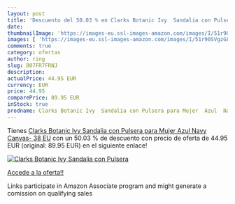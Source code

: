 ```yaml
---
layout: post
title: 'Descuento del 50.03 % en Clarks Botanic Ivy  Sandalia con Pulsera'
date: 
thumbnailImage: 'https://images-eu.ssl-images-amazon.com/images/I/51r90SVgzGL._SL200_.jpg'
images: [ 'https://images-eu.ssl-images-amazon.com/images/I/51r90SVgzGL._SL200_.jpg' ]
comments: true
category: ofertas
author: ring
slug: B07FR7FRNJ
description:
actualPrice: 44.95 EUR
currency: EUR
price: 44.95
comparePrice: 89.95 EUR
inStock: true
prodname: Clarks Botanic Ivy  Sandalia con Pulsera para Mujer  Azul  Navy Canvas-   38 EU
---
```


Tienes [Clarks Botanic Ivy  Sandalia con Pulsera para Mujer  Azul  Navy Canvas-   38 EU](https://www.amazon.es/dp/B07FR7FRNJ/?tag=tolees-21) con un 50.03 % de descuento con precio de oferta de 44.95 EUR (original: 89.95 EUR) en el siguiente enlace!

[![Clarks Botanic Ivy  Sandalia con Pulsera](https://images-eu.ssl-images-amazon.com/images/I/51r90SVgzGL._SL200_.jpg)](https://www.amazon.es/dp/B07FR7FRNJ/?tag=tolees-21)

[Accede a la oferta!!](https://www.amazon.es/dp/B07FR7FRNJ/?tag=tolees-21)

Links participate in Amazon Associate program and might generate a comission on qualifying sales


